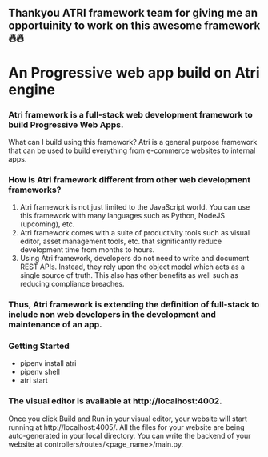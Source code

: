 ## Thankyou ATRI framework team for giving me an opportuinity to work on this awesome framework 🔥🔥

# An Progressive web app build on Atri engine

### Atri framework is a full-stack web development framework to build Progressive Web Apps.
What can I build using this framework?
Atri is a general purpose framework that can be used to build everything from e-commerce websites to internal apps.

### How is Atri framework different from other web development frameworks?
1. Atri framework is not just limited to the JavaScript world. You can use this framework with many languages such as Python, NodeJS (upcoming), etc.
2. Atri framework comes with a suite of productivity tools such as visual editor, asset management tools, etc. that significantly reduce development time from months to hours.
3. Using Atri framework, developers do not need to write and document REST APIs. Instead, they rely upon the object model which acts as a single source of truth. This also has other benefits as well such as reducing compliance breaches.

### Thus, Atri framework is extending the definition of full-stack to include non web developers in the development and maintenance of an app.

### Getting Started
- pipenv install atri
- pipenv shell
- atri start

### The visual editor is available at http://localhost:4002.
Once you click Build and Run in your visual editor, your website will start running at http://localhost:4005/.
All the files for your website are being auto-generated in your local directory.
You can write the backend of your website at controllers/routes/<page_name>/main.py.
